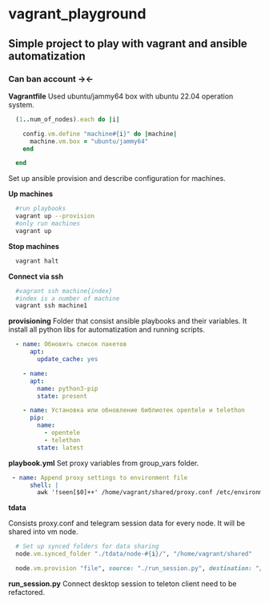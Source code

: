 # vagrant_playground

## Simple project to play with vagrant and ansible automatization

### Can ban account -><-

**Vagrantfile**
Used ubuntu/jammy64 box with ubuntu 22.04 operation system.

```ruby
  (1..num_of_nodes).each do |i|

    config.vm.define "machine#{i}" do |machine|
      machine.vm.box = "ubuntu/jammy64"
    end

  end
```

Set up ansible provision and describe configuration for machines.

**Up machines**

```bash
  #run playbooks
  vagrant up --provision
  #only run machines
  vagrant up
```

**Stop machines**
```bash
  vagrant halt
```

**Connect via ssh**
```bash
  #vagrant ssh machine{index}
  #index is a number of machine
  vagrant ssh machine1
```

**provisioning**
Folder that consist ansible playbooks and their variables.
It install all python libs for automatization and running scripts. 
```yml
  - name: Обновить список пакетов
      apt:
        update_cache: yes

    - name:
      apt:
        name: python3-pip
        state: present

    - name: Установка или обновление библиотек opentele и telethon
      pip:
        name:
          - opentele
          - telethon
        state: latest
```

**playbook.yml** 
Set proxy variables from group_vars folder.

```yml
 - name: Append proxy settings to environment file
      shell: |
        awk '!seen[$0]++' /home/vagrant/shared/proxy.conf /etc/environment > /etc/environment
```

**tdata**

Consists proxy.conf and telegram session data for every node.
It will be shared into vm node.

```ruby
  # Set up synced folders for data sharing
  node.vm.synced_folder "./tdata/node-#{i}/", "/home/vagrant/shared"

  node.vm.provision "file", source: "./run_session.py", destination: "/home/vagrant/"
```

**run_session.py**
Connect desktop session to teleton client need to be refactored.